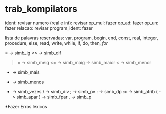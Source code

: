 # trab_kompilators

ident: revisar
numero (real e int): revisar
op_mul: fazer
op_ad: fazer
op_un: fazer
relacao: revisar
program_ident: fazer

lista de palavras reservadas:
var, program, begin, end, const, real, integer, procedure, else, read, write, while, if, do, then, *for*

= -> simb_ig
<> -> simb_dif
>= -> simb_meig
<= -> simb_maig
> -> simb_maior
< -> simb_menor
+ -> simb_mais
- -> simb_menos
* -> simb_vezes
/ -> simb_div
; -> simb_pv
: -> simb_dp
:= -> simb_atrib
( -> simb_apar
) -> simb_fpar
. -> simb_p


*Fazer Erros léxicos
